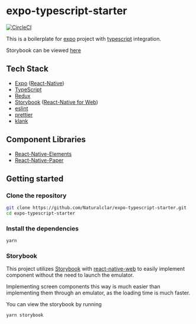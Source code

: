 # expo-typescript-starter

[![CircleCI](https://circleci.com/gh/Naturalclar/expo-typescript-starter.svg?style=shield)](https://circleci.com/gh/Naturalclar/expo-typescript-starter)

This is a boilerplate for [expo]() project with [typescript]() integration.

Storybook can be viewed [here](https://expo-storybook-web-example.naturalclar.now.sh)

## Tech Stack

- [Expo](https://expo.io/) ([React-Native](https://facebook.github.io/react-native/))
- [TypeScript](https://www.typescriptlang.org/)
- [Redux](https://redux.js.org/)
- [Storybook](https://storybook.js.org/) ([React-Native for Web](https://github.com/necolas/react-native-web))
- [eslint](https://eslint.org/)
- [prettier](https://prettier.io/)
- [klank](https://github.com/Naturalclar/klank)

## Component Libraries

- [React-Native-Elements](https://react-native-training.github.io/react-native-elements/)
- [React-Native-Paper](https://reactnativepaper.com/)

## Getting started

### Clone the repository

```sh
git clone https://github.com/Naturalclar/expo-typescript-starter.git
cd expo-typescript-starter
```

### Install the dependencies

```sh
yarn
```

### Storybook

This project utilizes [Storybook](https://storybook.js.org/) with [react-native-web]() to easily implement component without the need to launch the emulator.

Implementing screen components this way is much easier than implementing them through an emulator, as the loading time is much faster.

You can view the storybook by running

```sh
yarn storybook
```
